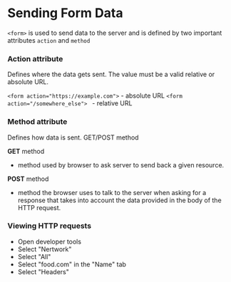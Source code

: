 # Sending Form Data

`<form>` is used to send data to the server and is defined by two important attributes `action` and `method`

### Action attribute

Defines where the data gets sent. The value must be a valid relative or absolute URL.

`<form action="https://example.com">` - absolute URL
`<form action="/somewhere_else"> ` - relative URL

### Method attribute

Defines how data is sent. GET/POST method

**GET** method
  - method used by browser to ask server to send back a given resource.

**POST** method
  - method the browser uses to talk to the server when asking for a response that takes into account the data provided in the body of the HTTP request.

### Viewing HTTP requests
  - Open developer tools
  - Select "Nertwork"
  - Select "All"
  - Select "food.com" in the "Name" tab
  - Select "Headers"

